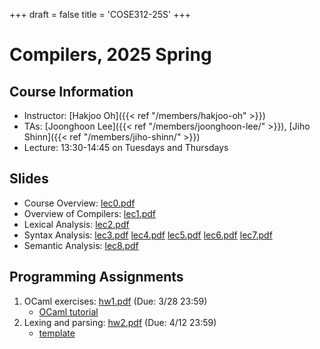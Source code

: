 +++
draft = false
title = 'COSE312-25S'
+++

# Compilers, 2025 Spring

## Course Information

- Instructor: [Hakjoo Oh]({{< ref "/members/hakjoo-oh" >}})
- TAs: [Joonghoon Lee]({{< ref "/members/joonghoon-lee/" >}}), [Jiho Shinn]({{< ref "/members/jiho-shinn/" >}})
- Lecture: 13:30-14:45 on Tuesdays and Thursdays 


## Slides

- Course Overview: [lec0.pdf](./slides/lec0.pdf)
- Overview of Compilers: [lec1.pdf](./slides/lec1.pdf)
- Lexical Analysis: [lec2.pdf](./slides/lec2.pdf)
- Syntax Analysis: [lec3.pdf](./slides/lec3.pdf) [lec4.pdf](./slides/lec4.pdf) [lec5.pdf](./slides/lec5.pdf) [lec6.pdf](./slides/lec6.pdf) [lec7.pdf](./slides/lec7.pdf)
- Semantic Analysis: [lec8.pdf](./slides/lec8.pdf)

## Programming Assignments
1. OCaml exercises: [hw1.pdf](./hw/hw1.pdf) (Due: 3/28 23:59)
    - [OCaml tutorial](./ocaml-tutorial.pdf)
2. Lexing and parsing: [hw2.pdf](./hw/hw2.pdf) (Due: 4/12 23:59)
    - [template](https://github.com/kupl-courses/COSE312-2025spring/tree/main/hw2)


